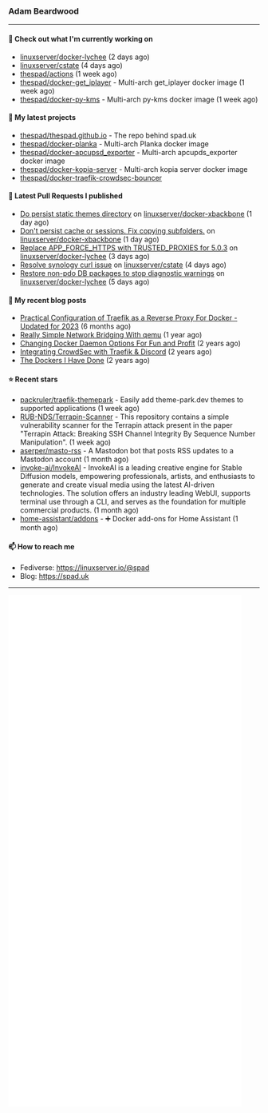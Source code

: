 ### Adam Beardwood
---
#### 👷 Check out what I'm currently working on

- [linuxserver/docker-lychee](https://github.com/linuxserver/docker-lychee) (2 days ago)
- [linuxserver/cstate](https://github.com/linuxserver/cstate) (4 days ago)
- [thespad/actions](https://github.com/thespad/actions) (1 week ago)
- [thespad/docker-get_iplayer](https://github.com/thespad/docker-get_iplayer) - Multi-arch get_iplayer docker image (1 week ago)
- [thespad/docker-py-kms](https://github.com/thespad/docker-py-kms) - Multi-arch py-kms docker image (1 week ago)

#### 🌱 My latest projects

- [thespad/thespad.github.io](https://github.com/thespad/thespad.github.io) - The repo behind spad.uk
- [thespad/docker-planka](https://github.com/thespad/docker-planka) - Multi-arch Planka docker image
- [thespad/docker-apcupsd_exporter](https://github.com/thespad/docker-apcupsd_exporter) - Multi-arch apcupds_exporter docker image
- [thespad/docker-kopia-server](https://github.com/thespad/docker-kopia-server) - Multi-arch kopia server docker image 
- [thespad/docker-traefik-crowdsec-bouncer](https://github.com/thespad/docker-traefik-crowdsec-bouncer)

#### 🔨 Latest Pull Requests I published

- [Do persist static themes directory](https://github.com/linuxserver/docker-xbackbone/pull/33) on [linuxserver/docker-xbackbone](https://github.com/linuxserver/docker-xbackbone) (1 day ago)
- [Don&#39;t persist cache or sessions. Fix copying subfolders.](https://github.com/linuxserver/docker-xbackbone/pull/32) on [linuxserver/docker-xbackbone](https://github.com/linuxserver/docker-xbackbone) (1 day ago)
- [Replace APP_FORCE_HTTPS with TRUSTED_PROXIES for 5.0.3](https://github.com/linuxserver/docker-lychee/pull/80) on [linuxserver/docker-lychee](https://github.com/linuxserver/docker-lychee) (3 days ago)
- [Resolve synology curl issue](https://github.com/linuxserver/cstate/pull/203) on [linuxserver/cstate](https://github.com/linuxserver/cstate) (4 days ago)
- [Restore non-pdo DB packages to stop diagnostic warnings](https://github.com/linuxserver/docker-lychee/pull/79) on [linuxserver/docker-lychee](https://github.com/linuxserver/docker-lychee) (5 days ago)

#### 📜 My recent blog posts

- [Practical Configuration of Traefik as a Reverse Proxy For Docker - Updated for 2023](https://www.spad.uk/posts/practical-configuration-of-traefik-as-a-reverse-proxy-for-docker-updated-for-2023/) (6 months ago)
- [Really Simple Network Bridging With qemu](https://www.spad.uk/posts/really-simple-network-bridging-with-qemu/) (1 year ago)
- [Changing Docker Daemon Options For Fun and Profit](https://www.spad.uk/posts/changing-docker-daemon-options-for-fun-and-profit/) (2 years ago)
- [Integrating CrowdSec with Traefik &amp; Discord](https://www.spad.uk/posts/integrating-crowdsec-with-traefik-discord/) (2 years ago)
- [The Dockers I Have Done](https://www.spad.uk/posts/the-dockers-i-have-done/) (2 years ago)

#### ⭐ Recent stars

- [packruler/traefik-themepark](https://github.com/packruler/traefik-themepark) - Easily add theme-park.dev themes to supported applications (1 week ago)
- [RUB-NDS/Terrapin-Scanner](https://github.com/RUB-NDS/Terrapin-Scanner) - This repository contains a simple vulnerability scanner for the Terrapin attack present in the paper &#34;Terrapin Attack: Breaking SSH Channel Integrity By Sequence Number Manipulation&#34;. (1 week ago)
- [aserper/masto-rss](https://github.com/aserper/masto-rss) - A Mastodon bot that posts RSS updates to a Mastodon account (1 month ago)
- [invoke-ai/InvokeAI](https://github.com/invoke-ai/InvokeAI) - InvokeAI is a leading creative engine for Stable Diffusion models, empowering professionals, artists, and enthusiasts to generate and create visual media using the latest AI-driven technologies. The solution offers an industry leading WebUI, supports terminal use through a CLI, and serves as the foundation for multiple commercial products. (1 month ago)
- [home-assistant/addons](https://github.com/home-assistant/addons) - :heavy_plus_sign: Docker add-ons for Home Assistant (1 month ago)

#### 📫 How to reach me
- Fediverse: https://linuxserver.io/@spad
- Blog: https://spad.uk
---
<img src="https://raw.githubusercontent.com/thespad/thespad/main/github-metrics.svg">
